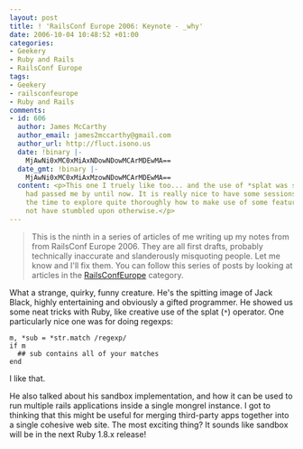 ```yaml
---
layout: post
title: ! 'RailsConf Europe 2006: Keynote - _why'
date: 2006-10-04 10:48:52 +01:00
categories:
- Geekery
- Ruby and Rails
- RailsConf Europe
tags:
- Geekery
- railsconfeurope
- Ruby and Rails
comments:
- id: 606
  author: James McCarthy
  author_email: james2mccarthy@gmail.com
  author_url: http://fluct.isono.us
  date: !binary |-
    MjAwNi0xMC0xMiAxNDowNDowMCArMDEwMA==
  date_gmt: !binary |-
    MjAwNi0xMC0xMiAxMzowNDowMCArMDEwMA==
  content: <p>This one I truely like too... and the use of *splat was something that
    had passed me by until now. It is really nice to have some sessions that take
    the time to explore quite thoroughly how to make use of some features you may
    not have stumbled upon otherwise.</p>
---
```

> This is the ninth in a series of articles of me writing up my notes from
> from RailsConf Europe 2006. They are all first drafts, probably
> technically inaccurate and slanderously misquoting people. Let me know
> and I'll fix them.  You can follow this series of posts by looking at
> articles in the [RailsConfEurope](/index.php?s=RailsConf+Europe+2006)
> category.

What a strange, quirky, funny creature. He's the spitting image of Jack Black,
highly entertaining and obviously a gifted programmer. He showed us some neat
tricks with Ruby, like creative use of the splat (`*`) operator. One
particularly nice one was for doing regexps:

    m, *sub = *str.match /regexp/
    if m
      ## sub contains all of your matches
    end

I like that.

He also talked about his sandbox implementation, and how it can be used to run
multiple rails applications inside a single mongrel instance. I got to
thinking that this might be useful for merging third-party apps together into
a single cohesive web site. The most exciting thing? It sounds like sandbox
will be in the next Ruby 1.8.x release!
